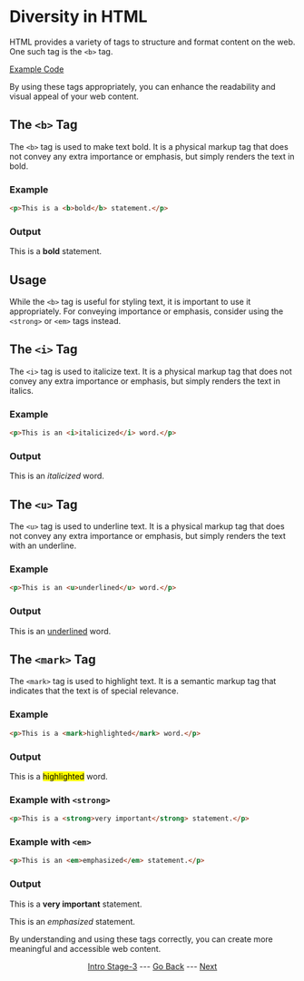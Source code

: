 # Diversity in HTML

HTML provides a variety of tags to structure and format content on the web. One such tag is the `<b>` tag.

[Example Code](/Stage-3/documents/tags.html)

By using these tags appropriately, you can enhance the readability and visual appeal of your web content.

## The `<b>` Tag

The `<b>` tag is used to make text bold. It is a physical markup tag that does not convey any extra importance or emphasis, but simply renders the text in bold.

### Example

```html
<p>This is a <b>bold</b> statement.</p>
```

### Output

This is a **bold** statement.

## Usage

While the `<b>` tag is useful for styling text, it is important to use it appropriately. For conveying importance or emphasis, consider using the `<strong>` or `<em>` tags instead.

## The `<i>` Tag

The `<i>` tag is used to italicize text. It is a physical markup tag that does not convey any extra importance or emphasis, but simply renders the text in italics.

### Example

```html
<p>This is an <i>italicized</i> word.</p>
```

### Output

This is an *italicized* word.

## The `<u>` Tag

The `<u>` tag is used to underline text. It is a physical markup tag that does not convey any extra importance or emphasis, but simply renders the text with an underline.

### Example

```html
<p>This is an <u>underlined</u> word.</p>
```

### Output

This is an <u>underlined</u> word.

## The `<mark>` Tag

The `<mark>` tag is used to highlight text. It is a semantic markup tag that indicates that the text is of special relevance.

### Example

```html
<p>This is a <mark>highlighted</mark> word.</p>
```

### Output

This is a <mark>highlighted</mark> word.

### Example with `<strong>`

```html
<p>This is a <strong>very important</strong> statement.</p>
```

### Example with `<em>`

```html
<p>This is an <em>emphasized</em> statement.</p>
```

### Output

This is a **very important** statement.

This is an *emphasized* statement.

By understanding and using these tags correctly, you can create more meaningful and accessible web content.

<div align="center">

[Intro Stage-3](/Stage-3/) --- [Go Back](/Stage-3/Block-and-Inline-Elements.md)  ---  [Next](/Stage-3/Entities.md)

</div>